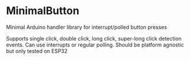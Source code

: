 # MinimalButton
Minimal Arduino handler library for interrupt/polled button presses

Supports single click, double click, long click, super-long click detection events.
Can use interrupts or regular polling.
Should be platform agnostic but only tested on ESP32
